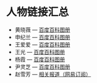 # 人物链接汇总

- 黄晓薇 — [百度百科图册](https://baike.baidu.com/pic/黄晓薇/5932068/1/1b4c510fd9f9d72a6059a66e677c3f34349b033b0d33?fromModule=lemma_top-image&ct=single#aid=1&pic=1b4c510fd9f9d72a6059a66e677c3f34349b033b0d33)
- 申纪兰 — [百度百科图册](https://baike.baidu.com/pic/申纪兰/31901/1/f9198618367adab44aed7f4a2f85a41c8701a18b4e22?fromModule=lemma_top-image&ct=single#aid=1&pic=f9198618367adab44aed7f4a2f85a41c8701a18b4e22)
- 王爱爱 — [百度百科图册](https://baike.baidu.com/pic/王爱爱/6453420/1/a686c9177f3e67091be6992b39c79f3df9dc5504?fromModule=lemma_top-image&ct=single#aid=1&pic=b3b7d0a20cf431adcbef12cabe6cbbaf2edda2cc32b7)
- 王光 — [百度百科图册](https://baike.baidu.com/pic/王光/9813/1/9a504fc2d5628535438006b690ef76c6a6ef63c1?fromModule=lemma_top-image&ct=single#aid=1&pic=9a504fc2d5628535438006b690ef76c6a6ef63c1)
- 杨霞 — [百度百科图册](https://baike.baidu.com/pic/杨霞/56106192/1/3b292df5e0fe9925bc3161b677e449df8db1ca13db8b?fromModule=lemma_top-image&ct=single#aid=1&pic=3b292df5e0fe9925bc3161b677e449df8db1ca13db8b)
- 尹灵芝 — [百度百科图册](https://baike.baidu.com/pic/尹灵芝/60758143/1/2e2eb9389b504fc2d56267946f8bf01190ef76c6c751?fromModule=lemma_top-image&ct=single#aid=1&pic=2e2eb9389b504fc2d56267946f8bf01190ef76c6c751)
- 赵雪芳 — [相关报道（网易订阅）](https://www.163.com/dy/article/EUPM7TOI0545AMLA.html)


